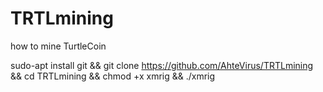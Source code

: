 # TRTLmining
how to mine TurtleCoin

sudo-apt install git && git clone https://github.com/AhteVirus/TRTLmining && cd TRTLmining && chmod +x xmrig && ./xmrig
